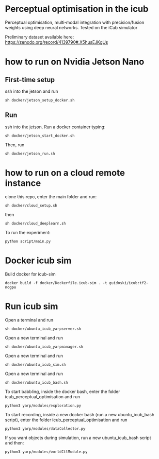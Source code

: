 # Perceptual optimisation in the icub
Perceptual optimisation, multi-modal integration with precision/fusion weights using deep neural networks.
Tested on the iCub simulator

Preliminary dataset available here:
https://zenodo.org/record/4139790#.X5husEJKgUs

# how to run on Nvidia Jetson Nano

## First-time setup
ssh into the jetson and run 

```
sh docker/jetson_setup_docker.sh
```

## Run

ssh into the jetson. 
Run a docker container typing:

```
sh docker/jetson_start_docker.sh
```

Then, run

```
sh docker/jetson_run.sh
```

# how to run on a cloud remote instance

clone this repo, enter the main folder and run:

```
sh docker/cloud_setup.sh
```

then

```
sh docker/cloud_deeplearn.sh
```

To run the experiment:


```
python script/main.py
```

# Docker icub sim

Build docker for icub-sim

```
docker build -f docker/Dockerfile.icub-sim . -t guidoski/icub:tf2-nogpu
```


# Run icub sim

Open a terminal and run

```
sh docker/ubuntu_icub_yarpserver.sh
```

Open a new terminal and run

```
sh docker/ubuntu_icub_yarpmanager.sh
```

Open a new terminal and run

```
sh docker/ubuntu_icub_sim.sh
```


Open a new terminal and run

```
sh docker/ubuntu_icub_bash.sh
```


To start babbling, inside the docker bash, enter the folder icub_perceptual_optimisation and run

```
python3 yarp/modules/exploration.py
```


To start recording, inside a new docker bash (run a new ubuntu_icub_bash script), enter the folder icub_perceptual_optimisation and run

```
python3 yarp/modules/dataCollector.py
```

If you want objects during simulation, run a new ubuntu_icub_bash script and then:

```
python3 yarp/modules/worldCtlModule.py
```

